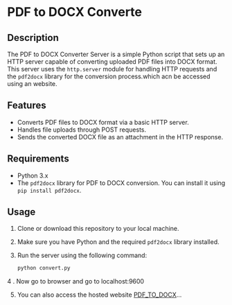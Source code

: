 # PDF to DOCX Converte

## Description
The PDF to DOCX Converter Server is a simple Python script that sets up an HTTP server capable of converting uploaded PDF files into DOCX format. This server uses the `http.server` module for handling HTTP requests and the `pdf2docx` library for the conversion process.which acn be accessed using an website.

## Features
- Converts PDF files to DOCX format via a basic HTTP server.
- Handles file uploads through POST requests.
- Sends the converted DOCX file as an attachment in the HTTP response.

## Requirements
- Python 3.x
- The `pdf2docx` library for PDF to DOCX conversion. You can install it using `pip install pdf2docx`.

## Usage
1. Clone or download this repository to your local machine.

2. Make sure you have Python and the required `pdf2docx` library installed.

3. Run the server using the following command:
   ```bash
   python convert.py
4 . Now go to browser and go to localhost:9600

5. You can also access the hosted website [PDF_TO_DOCX](https://pdf-ti5h.onrender.com/)...

